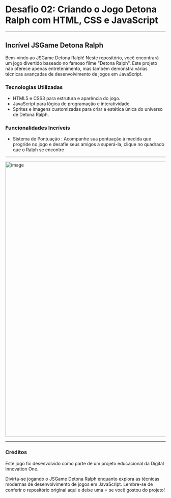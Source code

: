 # Desafio 02: Criando o Jogo Detona Ralph com HTML, CSS e JavaScript

---

## Incrível JSGame Detona Ralph
Bem-vindo ao JSGame Detona Ralph! Neste repositório, você encontrará um jogo divertido baseado no famoso filme "Detona Ralph". Este projeto não oferece apenas entretenimento, mas também demonstra várias técnicas avançadas de desenvolvimento de jogos em JavaScript.

### Tecnologias Utilizadas
- HTML5 e CSS3 para estrutura e aparência do jogo.
- JavaScript para lógica de programação e interatividade.
- Sprites e imagens customizadas para criar a estética única do universo de Detona Ralph.

### Funcionalidades Incríveis

- Sistema de Pontuação : Acompanhe sua pontuação à medida que progride no jogo e desafie seus amigos a superá-la, clique no quadrado que o Ralph se encontre
 
---

<img width="1919" height="862" alt="image" src="https://github.com/user-attachments/assets/2bf2da9c-7048-4aa7-88f6-731b1c5dc7c0" />

---

### Créditos

Este jogo foi desenvolvido como parte de um projeto educacional da Digital Innovation One.

Divirta-se jogando o JSGame Detona Ralph enquanto explora as técnicas modernas de desenvolvimento de jogos em JavaScript. Lembre-se de conferir o repositório original aqui e deixe uma ⭐️ se você gostou do projeto!
